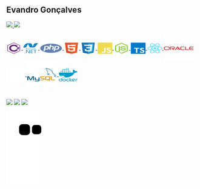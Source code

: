 ## Evandro Gonçalves 
 <div>
  <a href="https://github.com/underline84">
  <img height="180em" src="https://github-readme-stats.vercel.app/api?username=underline84&show_icons=true&theme=tokyonight&include_all_commits=true&count_private=true"/> 
  <img height="250em" src="https://github-readme-stats.vercel.app/api/top-langs/?username=underline84&theme=blue-green"/>
   
</div>

 
<div style="display: inline_block"><br>
    <img align="center" alt="Rafa-Csharp" height="30" width="40" src="https://raw.githubusercontent.com/devicons/devicon/master/icons/csharp/csharp-line.svg">
    <img align="center" height="30" width="40" src="https://raw.githubusercontent.com/devicons/devicon/master/icons/dot-net/dot-net-plain-wordmark.svg">
    <img align="center" alt="Rafa-Php" height="50" width="60" src="https://raw.githubusercontent.com/devicons/devicon/master/icons/php/php-plain.svg">    
    <img align="center" alt="Rafa-HTML" height="30" width="40" src="https://raw.githubusercontent.com/devicons/devicon/master/icons/html5/html5-original.svg">    
    <img align="center" alt="Rafa-CSS" height="30" width="40" src="https://raw.githubusercontent.com/devicons/devicon/master/icons/css3/css3-original.svg">
    <img align="center" alt="Rafa-Js" height="30" width="40" src="https://raw.githubusercontent.com/devicons/devicon/master/icons/javascript/javascript-plain.svg">    
    <img align="center" height="30" width="40" src="https://raw.githubusercontent.com/devicons/devicon/master/icons/nodejs/nodejs-original.svg">
    <img align="center" height="30" width="40" src="https://raw.githubusercontent.com/devicons/devicon/master/icons/typescript/typescript-original.svg">
    <img align="center" alt="Rafa-Js" height="30" width="40" src="https://raw.githubusercontent.com/devicons/devicon/master/icons/react/react-original.svg">
    <img align="center" height="70" width="80" src="https://raw.githubusercontent.com/devicons/devicon/master/icons/oracle/oracle-original.svg">
    <img align="center" height="40" width="50" src="https://github.com/underline84/blog_php/blob/main/img/sqlserver.png">
    <img align="center" height="70" width="80" src="https://raw.githubusercontent.com/devicons/devicon/master/icons/mysql/mysql-original-wordmark.svg">
    <img align="center" height="40" width="50" src="https://raw.githubusercontent.com/devicons/devicon/master/icons/docker/docker-plain-wordmark.svg">
</div>

  ##
 
<div> 
   <a href="https://instagram.com/evandro_biker" target="_blank"><img src="https://img.shields.io/badge/-Instagram-%23E4405F?style=for-the-badge&logo=instagram&logoColor=white" target="_blank"></a> 	
 </a> 
  <a href = "mailto:evandromesmo@gmail.com"><img src="https://img.shields.io/badge/-Gmail-%23333?style=for-the-badge&logo=gmail&logoColor=white" target="_blank"></a>
  <a href="https://www.linkedin.com/in/evandrocgoncalves/" target="_blank"><img src="https://img.shields.io/badge/-LinkedIn-%230077B5?style=for-the-badge&logo=linkedin&logoColor=white" target="_blank"></a> 
 
  ![Snake animation](https://github.com/rafaballerini/rafaballerini/blob/output/github-contribution-grid-snake.svg)
 
</div>
